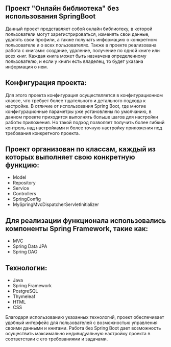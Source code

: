 Проект "Онлайн библиотека" без использования SpringBoot
----------------------
Данный проект представляет собой онлайн библиотеку, в которой пользователи могут зарегистрироваться, 
изменять свои данные, удалять свои профили, а также получать информацию о конкретном пользователе и о всех пользователях. 
Также в проекте реализована работа с книгами: создание, удаление, получение по одной книге или всех книг. 
Каждая книга может быть назначена определенному пользователю, и если у книги есть владелец, то будет указана информация о нем.

Конфигурация проекта:
-------------------------
Для этого проекта конфигурация осуществляется в конфигурационном классе, 
что требует более тщательного и детального подхода к настройке. 
В отличие от использования Spring Boot, где многие конфигурационные параметры уже установлены по умолчанию, в данном проекте приходится выполнять больше шагов для настройки работы приложения. 
Но такой подход позволяет получить более гибкий контроль над настройками и более точную настройку приложения под требования конкретного проекта.

Проект организован по классам, каждый из которых выполняет свою конкретную функцию: 
-------------------------------------------
- Model
- Repository
- Service
- Controllers
- SpringConfig
- MySpringMvcDispatcherServletInitializer

Для реализации функционала использовались компоненты Spring Framework, такие как:
-------------------------------
 - MVC
 - Spring Data JPA
 - Spring DAO

Технологии:
-----------------
- Java
- Spring Framework
- PostgreSQL
- Thymeleaf
- HTML
- CSS
  
Благодаря использованию указанных технологий, проект обеспечивает удобный интерфейс для пользователей с возможностью управления своими данными и книгами.
Работа без Spring Boot дает возможность осуществить максимально индивидуальную настройку проекта в соответствии с его требованиями и задачами.

